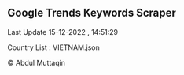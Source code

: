 

## Google Trends Keywords Scraper 
 
Last Update 15-12-2022 , 14:51:29

Country List :
VIETNAM.json



© Abdul Muttaqin 
